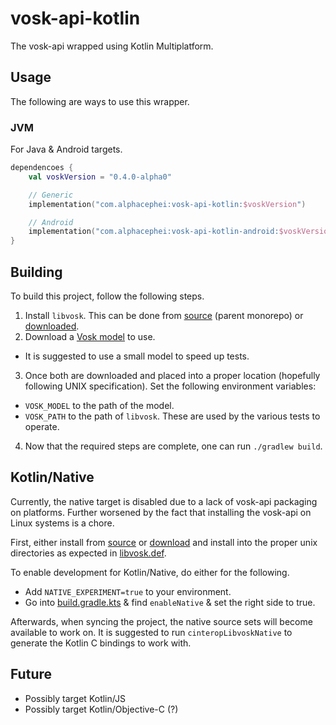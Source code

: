 # vosk-api-kotlin

The vosk-api wrapped using Kotlin Multiplatform.

## Usage

The following are ways to use this wrapper.

### JVM

For Java & Android targets.

```kotlin
dependencoes {
    val voskVersion = "0.4.0-alpha0"

    // Generic
    implementation("com.alphacephei:vosk-api-kotlin:$voskVersion")

    // Android
    implementation("com.alphacephei:vosk-api-kotlin-android:$voskVersion")
}
```

## Building

To build this project, follow the following steps.

1. Install `libvosk`.
This can be done from [source][source install] (parent monorepo) 
or [downloaded][download].
2. Download a [Vosk model](https://alphacephei.com/vosk/models) to use.
  - It is suggested to use a small model to speed up tests.
3. Once both are downloaded and placed into a proper location (hopefully following UNIX specification).
Set the following environment variables:
  - `VOSK_MODEL` to the path of the model.
  - `VOSK_PATH` to the path of `libvosk`.
These are used by the various tests to operate.
4. Now that the required steps are complete, one can run `./gradlew build`.

## Kotlin/Native

Currently, the native target is disabled due to a lack of vosk-api packaging on platforms.
Further worsened by the fact that installing the vosk-api on Linux systems is a chore.

First, either install from [source][source install]
or [download][download] and install into the proper unix directories as expected in
[libvosk.def](./src/nativeInterop/cinterop/libvosk.def).

To enable development for Kotlin/Native, do either for the following.
- Add `NATIVE_EXPERIMENT=true` to your environment.
- Go into [build.gradle.kts](./build.gradle.kts) & find `enableNative` & set the right side to true.

Afterwards, when syncing the project, the native source sets will become available to work on.
It is suggested to run `cinteropLibvoskNative` to generate the Kotlin C bindings to work with.

## Future

- Possibly target Kotlin/JS
- Possibly target Kotlin/Objective-C (?)

[source install]: https://alphacephei.com/vosk/install
[download]: https://github.com/alphacep/vosk-api/releases/latest